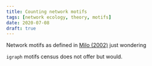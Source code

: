 ```yaml
---
title: Counting network motifs
tags: [network ecology, theory, motifs]
date: 2020-07-08
draft: true
---
```



Network motifs as defined in [Milo (2002)](http://www.sciencemag.org/cgi/doi/10.1126/science.298.5594.824) just wondering

`igraph` motifs census does not offer but would.
